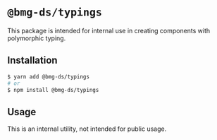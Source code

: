 # `@bmg-ds/typings`

This package is intended for internal use in creating components with polymorphic typing.

## Installation

```sh
$ yarn add @bmg-ds/typings
# or
$ npm install @bmg-ds/typings
```

## Usage

This is an internal utility, not intended for public usage.
